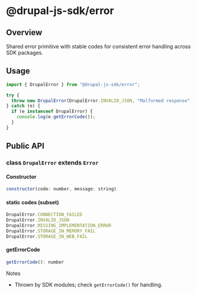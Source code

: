 # @drupal-js-sdk/error

## Overview

Shared error primitive with stable codes for consistent error handling across SDK packages.

## Usage

```js
import { DrupalError } from "@drupal-js-sdk/error";

try {
  throw new DrupalError(DrupalError.INVALID_JSON, "Malformed response");
} catch (e) {
  if (e instanceof DrupalError) {
    console.log(e.getErrorCode());
  }
}
```

## Public API

### class `DrupalError` extends `Error`

#### Constructor

```js title=""
constructor(code: number, message: string)
```

#### static codes (subset)

```js title=""
DrupalError.CONNECTION_FAILED
DrupalError.INVALID_JSON
DrupalError.MISSING_IMPLEMENTATION_ERROR
DrupalError.STORAGE_IN_MEMORY_FAIL
DrupalError.STORAGE_IN_WEB_FAIL
```

#### getErrorCode

```js title=""
getErrorCode(): number
```

Notes

- Thrown by SDK modules; check `getErrorCode()` for handling.
